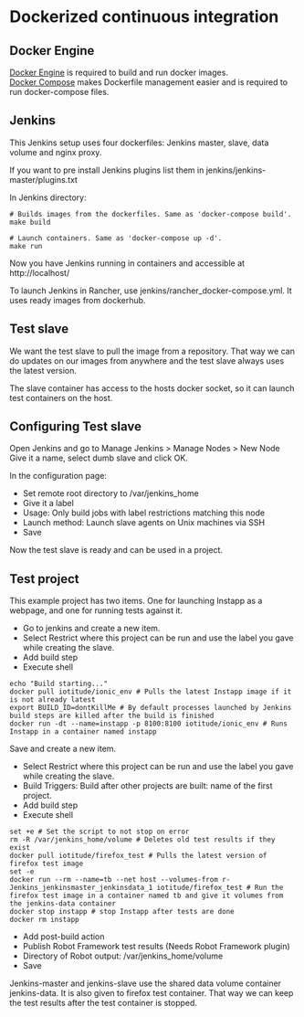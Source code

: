 # Dockerized continuous integration

## Docker Engine
[Docker Engine](https://docs.docker.com/engine/installation/) is required to build and run docker images.  
[Docker Compose](https://docs.docker.com/compose/install/) makes Dockerfile management easier and is required to run docker-compose files.  

## Jenkins
This Jenkins setup uses four dockerfiles: Jenkins master, slave, data volume and nginx proxy.  

If you want to pre install Jenkins plugins list them in jenkins/jenkins-master/plugins.txt

In Jenkins directory: 
```shell
# Builds images from the dockerfiles. Same as 'docker-compose build'.
make build

# Launch containers. Same as 'docker-compose up -d'.
make run
```

Now you have Jenkins running in containers and accessible at http://localhost/

To launch Jenkins in Rancher, use jenkins/rancher_docker-compose.yml. It uses ready images from dockerhub.

## Test slave
We want the test slave to pull the image from a repository. That way we can do updates on our images from anywhere and the test slave always uses the latest version.  

The slave container has access to the hosts docker socket, so it can launch test containers on the host.

## Configuring Test slave

Open Jenkins and go to Manage Jenkins > Manage Nodes > New Node  
Give it a name, select dumb slave and click OK.

In the configuration page:
* Set remote root directory to /var/jenkins_home
* Give it a label
* Usage: Only build jobs with label restrictions matching this node
* Launch method: Launch slave agents on Unix machines via SSH
* Save

Now the test slave is ready and can be used in a project.

## Test project
This example project has two items. One for launching Instapp as a webpage, and one for running tests against it.

* Go to jenkins and create a new item.
* Select Restrict where this project can be run and use the label you gave while creating the slave.  
* Add build step
* Execute shell
```
echo "Build starting..."
docker pull iotitude/ionic_env # Pulls the latest Instapp image if it is not already latest
export BUILD_ID=dontKillMe # By default processes launched by Jenkins build steps are killed after the build is finished
docker run -dt --name=instapp -p 8100:8100 iotitude/ionic_env # Runs Instapp in a container named instapp
```
Save and create a new item.
* Select Restrict where this project can be run and use the label you gave while creating the slave.  
* Build Triggers: Build after other projects are built: name of the first project.
* Add build step
* Execute shell
```
set +e # Set the script to not stop on error
rm -R /var/jenkins_home/volume # Deletes old test results if they exist
docker pull iotitude/firefox_test # Pulls the latest version of firefox test image
set -e
docker run --rm --name=tb --net host --volumes-from r-Jenkins_jenkinsmaster_jenkinsdata_1 iotitude/firefox_test # Run the firefox test image in a container named tb and give it volumes from the jenkins-data container
docker stop instapp # stop Instapp after tests are done
docker rm instapp
```
* Add post-build action
* Publish Robot Framework test results (Needs Robot Framework plugin)
* Directory of Robot output: /var/jenkins_home/volume
* Save

Jenkins-master and jenkins-slave use the shared data volume container jenkins-data. It is also given to firefox test container. That way we can keep the test results after the test container is stopped.





